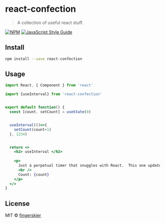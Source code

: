 # react-confection

> A collection of useful react stuff.

[![NPM](https://img.shields.io/npm/v/react-confection.svg)](https://www.npmjs.com/package/react-confection) [![JavaScript Style Guide](https://img.shields.io/badge/code_style-standard-brightgreen.svg)](https://standardjs.com)

## Install

```bash
npm install --save react-confection
```

## Usage

```jsx
import React, { Component } from 'react'

import {useInterval} from 'react-confection'


export default function() {
  const [count, setCount] = useState(0)


  useInterval(()=>{
    setCount(count+1)
  }, 1234)


  return <>
    <h2> useInterval </h2>
    
    <p>
      Just a perpetual timer that snuggles with React.  This one updates a counter every 1,234ms.
      <br />
      Count: {count}
    </p>
  </>
}
```

## License

MIT © [fingerskier](https://github.com/fingerskier)
